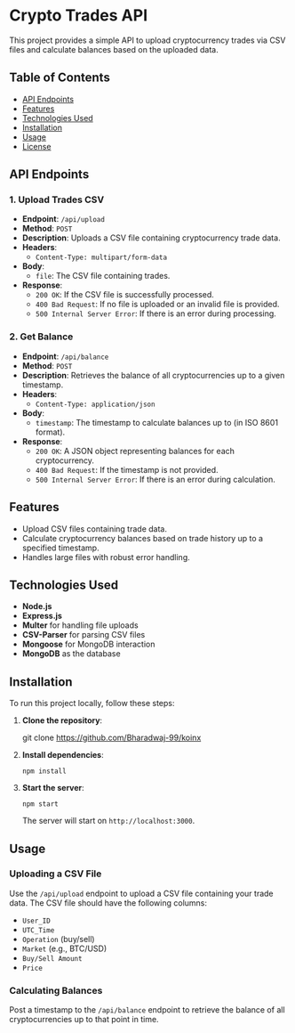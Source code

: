 
# Crypto Trades API

This project provides a simple API to upload cryptocurrency trades via CSV files and calculate balances based on the uploaded data.

## Table of Contents

-   [API Endpoints](#api-endpoints)
-   [Features](#features)
-   [Technologies Used](#technologies-used)
-   [Installation](#installation)
-   [Usage](#usage)
-   [License](#license)

## API Endpoints

### 1. Upload Trades CSV

-   **Endpoint**: `/api/upload`
-   **Method**: `POST`
-   **Description**: Uploads a CSV file containing cryptocurrency trade data.
-   **Headers**:
    -   `Content-Type: multipart/form-data`
-   **Body**:
    -   `file`: The CSV file containing trades.
-   **Response**:
    -   `200 OK`: If the CSV file is successfully processed.
    -   `400 Bad Request`: If no file is uploaded or an invalid file is provided.
    -   `500 Internal Server Error`: If there is an error during processing.

### 2. Get Balance

-   **Endpoint**: `/api/balance`
-   **Method**: `POST`
-   **Description**: Retrieves the balance of all cryptocurrencies up to a given timestamp.
-   **Headers**:
    -   `Content-Type: application/json`
-   **Body**:
    -   `timestamp`: The timestamp to calculate balances up to (in ISO 8601 format).
-   **Response**:
    -   `200 OK`: A JSON object representing balances for each cryptocurrency.
    -   `400 Bad Request`: If the timestamp is not provided.
    -   `500 Internal Server Error`: If there is an error during calculation.

## Features

-   Upload CSV files containing trade data.
-   Calculate cryptocurrency balances based on trade history up to a specified timestamp.
-   Handles large files with robust error handling.

## Technologies Used

-   **Node.js**
-   **Express.js**
-   **Multer** for handling file uploads
-   **CSV-Parser** for parsing CSV files
-   **Mongoose** for MongoDB interaction
-   **MongoDB** as the database

## Installation

To run this project locally, follow these steps:

1.  **Clone the repository**:
    
    
    git clone https://github.com/Bharadwaj-99/koinx

    
    
2.  **Install dependencies**:
    
 
    
    `npm install` 
    

    
3.  **Start the server**:
    

    
    `npm start` 
    
    The server will start on `http://localhost:3000`.
    

## Usage

### Uploading a CSV File

Use the `/api/upload` endpoint to upload a CSV file containing your trade data. The CSV file should have the following columns:

-   `User_ID`
-   `UTC_Time`
-   `Operation` (buy/sell)
-   `Market` (e.g., BTC/USD)
-   `Buy/Sell Amount`
-   `Price`

### Calculating Balances

Post a timestamp to the `/api/balance` endpoint to retrieve the balance of all cryptocurrencies up to that point in time.




